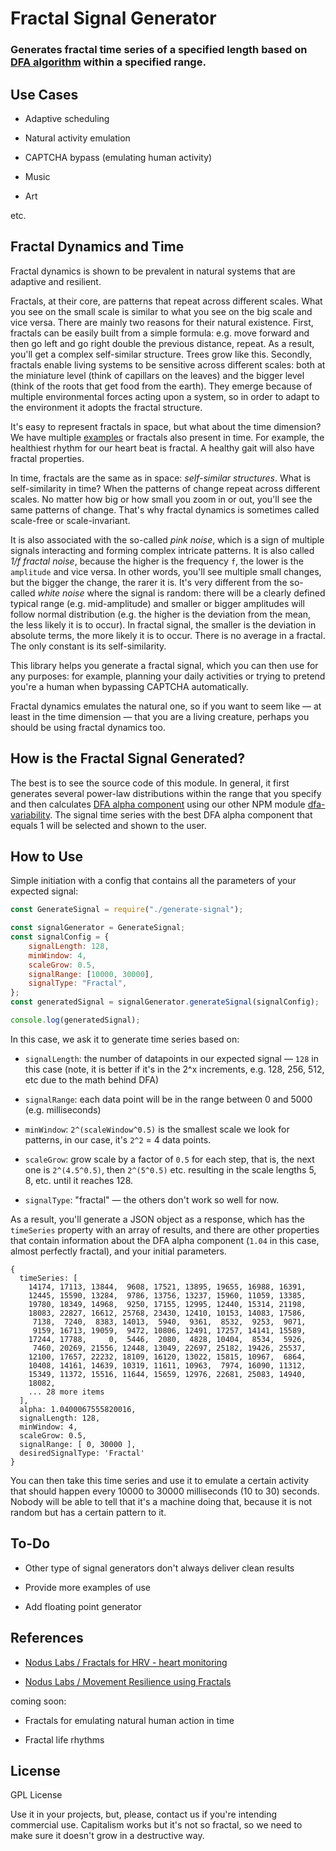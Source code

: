 # Fractal Signal Generator

### Generates fractal time series of a specified length based on [DFA algorithm](https://github.com/deemeetree/dfa) within a specified range.

## Use Cases

- Adaptive scheduling

- Natural activity emulation

- CAPTCHA bypass (emulating human activity)

- Music

- Art

etc.

## Fractal Dynamics and Time

Fractal dynamics is shown to be prevalent in natural systems that are adaptive and resilient.

Fractals, at their core, are patterns that repeat across different scales. What you see on the small scale is similar to what you see on the big scale and vice versa. There are mainly two reasons for their natural existence. First, fractals can be easily built from a simple formula: e.g. move forward and then go left and go right double the previous distance, repeat. As a result, you'll get a complex self-similar structure. Trees grow like this. Secondly, fractals enable living systems to be sensitive across different scales: both at the miniature level (think of capillars on the leaves) and the bigger level (think of the roots that get food from the earth). They emerge because of multiple environmental forces acting upon a system, so in order to adapt to the environment it adopts the fractal structure.

It's easy to represent fractals in space, but what about the time dimension? We have multiple [examples](https://noduslabs.com/tag/fractal/) or fractals also present in time. For example, the healthiest rhythm for our heart beat is fractal. A healthy gait will also have fractal properties.

In time, fractals are the same as in space: _self-similar structures_. What is self-similarity in time? When the patterns of change repeat across different scales. No matter how big or how small you zoom in or out, you'll see the same patterns of change. That's why fractal dynamics is sometimes called scale-free or scale-invariant.

It is also associated with the so-called _pink noise_, which is a sign of multiple signals interacting and forming complex intricate patterns. It is also called _1/f fractal noise_, because the higher is the frequency `f`, the lower is the `amplitude` and vice versa. In other words, you'll see multiple small changes, but the bigger the change, the rarer it is. It's very different from the so-called _white noise_ where the signal is random: there will be a clearly defined typical range (e.g. mid-amplitude) and smaller or bigger amplitudes will follow normal distribution (e.g. the higher is the deviation from the mean, the less likely it is to occur). In fractal signal, the smaller is the deviation in absolute terms, the more likely it is to occur. There is no average in a fractal. The only constant is its self-similarity.

This library helps you generate a fractal signal, which you can then use for any purposes: for example, planning your daily activities or trying to pretend you're a human when bypassing CAPTCHA automatically.

Fractal dynamics emulates the natural one, so if you want to seem like — at least in the time dimension — that you are a living creature, perhaps you should be using fractal dynamics too.

## How is the Fractal Signal Generated?

The best is to see the source code of this module. In general, it first generates several power-law distributions within the range that you specify and then calculates [DFA alpha component](https://github.com/deemeetree/dfa) using our other NPM module [dfa-variability](https://github.com/deemeetree/dfa). The signal time series with the best DFA alpha component that equals 1 will be selected and shown to the user.

## How to Use

Simple initiation with a config that contains all the parameters of your expected signal:

```js
const GenerateSignal = require("./generate-signal");

const signalGenerator = GenerateSignal;
const signalConfig = {
	signalLength: 128,
	minWindow: 4,
	scaleGrow: 0.5,
	signalRange: [10000, 30000],
	signalType: "Fractal",
};
const generatedSignal = signalGenerator.generateSignal(signalConfig);

console.log(generatedSignal);
```

In this case, we ask it to generate time series based on:

- `signalLength`: the number of datapoints in our expected signal — `128` in this case (note, it is better if it's in the 2^x increments, e.g. 128, 256, 512, etc due to the math behind DFA)

- `signalRange`: each data point will be in the range between 0 and 5000 (e.g. milliseconds)

- `minWindow`: `2^(scaleWindow^0.5)` is the smallest scale we look for patterns, in our case, it's `2^2` = 4 data points.

- `scaleGrow`: grow scale by a factor of `0.5` for each step, that is, the next one is `2^(4.5^0.5)`, then `2^(5^0.5)` etc. resulting in the scale lengths 5, 8, etc. until it reaches 128.

- `signalType`: "fractal" — the others don't work so well for now.

As a result, you'll generate a JSON object as a response, which has the `timeSeries` property with an array of results, and there are other properties that contain information about the DFA alpha component (`1.04` in this case, almost perfectly fractal), and your initial parameters.

```
{
  timeSeries: [
    14174, 17113, 13844,  9608, 17521, 13895, 19655, 16988, 16391,
    12445, 15590, 13284,  9786, 13756, 13237, 15960, 11059, 13385,
    19780, 18349, 14968,  9250, 17155, 12995, 12440, 15314, 21198,
    18083, 22827, 16612, 25768, 23430, 12410, 10153, 14083, 17586,
     7138,  7240,  8383, 14013,  5940,  9361,  8532,  9253,  9071,
     9159, 16713, 19059,  9472, 10806, 12491, 17257, 14141, 15589,
    17244, 17788,     0,  5446,  2080,  4828, 10404,  8534,  5926,
     7460, 20269, 21556, 12448, 13049, 22697, 25182, 19426, 25537,
    12100, 17657, 22232, 18109, 16120, 13022, 15815, 10967,  6864,
    10408, 14161, 14639, 10319, 11611, 10963,  7974, 16090, 11312,
    15349, 11372, 15516, 11644, 15659, 12976, 22681, 25083, 14940,
    18082,
    ... 28 more items
  ],
  alpha: 1.0400067555820016,
  signalLength: 128,
  minWindow: 4,
  scaleGrow: 0.5,
  signalRange: [ 0, 30000 ],
  desiredSignalType: 'Fractal'
}
```

You can then take this time series and use it to emulate a certain activity that should happen every 10000 to 30000 milliseconds (10 to 30) seconds. Nobody will be able to tell that it's a machine doing that, because it is not random but has a certain pattern to it.

## To-Do

- Other type of signal generators don't always deliver clean results

- Provide more examples of use

- Add floating point generator

## References

- [Nodus Labs / Fractals for HRV - heart monitoring](https://noduslabs.com/research/how-to-measure-heart-rate-variability-hrv-using-fractals/)

- [Nodus Labs / Movement Resilience using Fractals](https://noduslabs.com/featured/fractal-variability-feedback-system/)

coming soon:

- Fractals for emulating natural human action in time

- Fractal life rhythms

## License

GPL License

Use it in your projects, but, please, contact us if you're intending commercial use. Capitalism works but it's not so fractal, so we need to make sure it doesn't grow in a destructive way.

